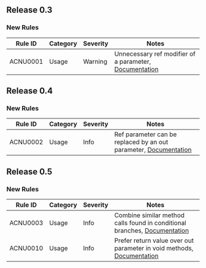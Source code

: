 ## Release 0.3

### New Rules

Rule ID  | Category | Severity | Notes
---------|----------|----------|--------------------
ACNU0001 |  Usage   |  Warning | Unnecessary ref modifier of a parameter, [Documentation](https://github.com/acnutech/Analyzers/wiki/ACNU0001)

## Release 0.4

### New Rules

Rule ID  | Category | Severity | Notes
---------|----------|----------|--------------------
ACNU0002 |  Usage   |  Info    | Ref parameter can be replaced by an out parameter, [Documentation](https://github.com/acnutech/Analyzers/wiki/ACNU0002)

## Release 0.5

### New Rules

Rule ID  | Category | Severity | Notes
---------|----------|----------|--------------------
ACNU0003 |  Usage   |  Info    | Combine similar method calls found in conditional branches, [Documentation](https://github.com/acnutech/Analyzers/wiki/ACNU0003)
ACNU0010 |  Usage   |  Info    | Prefer return value over out parameter in void methods, [Documentation](https://github.com/acnutech/Analyzers/wiki/ACNU0010)
